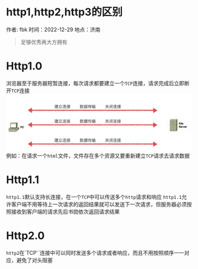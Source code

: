 # http1,http2,http3的区别

作者: fbk
时间：2022-12-29
地点：济南
>足够优秀再大方拥有


# Http1.0
浏览器至于服务器短暂连接，每次请求都要建立一个`TCP`连接，请求完成后立即断开`TCP`连接
![](../img/2022-12-29/http1.0请求示意图.png)
例如：在请求一个`html`文件，文件存在多个资源又要重新建立`TCP`请求去请求数据
# Http1.1
`http1.1`默认支持长连接，在一个`TCP`中可以传送多个`http`请求和响应
`http1.1`允许客户端不用等待上一次请求的返回结果就可以发送下一次请求，但服务器必须按照接收到客户端的请求先后书勋依次返回请求结果
# Http2.0
`http2`在`TCP``连接中可以同时发送多个请求或者响应，而且不用按照顺序一一对应，避免了对头阻塞
